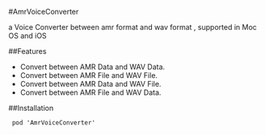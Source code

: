 #AmrVoiceConverter

a Voice Converter between amr format and wav format , supported in Moc OS and iOS

##Features

* Convert between AMR Data and WAV Data.
* Convert between AMR File and WAV File.
* Convert between AMR Data and WAV File.
* Convert between AMR File and WAV Data. 


##Installation

	 pod 'AmrVoiceConverter'
